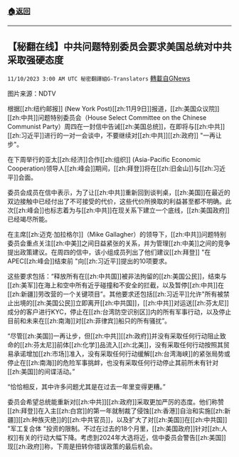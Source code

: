 ###  [:house:返回](README.md)
---


## 【秘翻在线】中共问题特别委员会要求美国总统对中共采取强硬态度
`11/10/2023 3:00 AM UTC 秘密翻譯組G-Translators` [轉載自GNews](https://gnews.org/articles/1953252)

图片来源：NDTV

根据[[zh:纽约邮报]] (New York Post)[[zh:11月9日]]报道，[[zh:美国众议院]][[zh:中共]]问题特别委员会（House Select Committee on the Chinese Communist Party）周四在一封信中告诫[[zh:美国总统]]，在即将与[[zh:中共]][[zh:习近平]]进行的一对一会谈中，不要继续对[[zh:中共]][[zh:政府]] "一再让步"。

在下周举行的亚太[[zh:经济]]合作[[zh:组织]] (Asia-Pacific Economic Cooperation)领导人[[zh:峰会]]期间，[[zh:拜登]]将在[[zh:旧金山]]与[[zh:习近平]]会面。

委员会成员在信中表示，为了让[[zh:中共]]重新回到谈判桌，[[zh:美国]]在最近的双边接触中已经付出了不可接受的代价，这些代价所换取的利益甚至都不明确。此次[[zh:峰会]]也标志着为与[[zh:中共]]在现关系下建立一个底线，[[zh:美国政府]]已经竭尽所能。

在主席[[zh:迈克·加拉格尔]]（Mike Gallagher）的领导下，[[zh:中共]]问题特别委员会重点关注[[zh:中美]]之间日益紧张的关系，并为管理[[zh:中美]]之间的竞争提出政策建议。在周四的信中，该小组成员列出了他们建议[[zh:拜登]] "在APEC[[zh:峰会]]结束前 "向[[zh:习近平]]提出的10项要求。

这些要求包括：“释放所有在[[zh:中共国]]被非法拘留的[[zh:美国公民]]，结束与[[zh:美军]]在海上和空中所有近乎碰撞和不安全的拦截，以及暂停[[zh:中共]]在[[zh:新疆]]劳改营的一个关键项目”。其他要求还包括[[zh:习近平]]允许"所有被禁止出境的[[zh:美国公民]]立即离开[[zh:中共国]]，[[zh:中共]]对运送[[zh:芬太尼]]成分的客户进行KYC，停止在[[zh:台湾防空识别区]]内的所有军事行动，以及停止目前和未来在[[zh:南海]]对[[zh:菲律宾]]船只的所有骚扰”。

“尽管[[zh:美国]]一再让步，但[[zh:中共]][[zh:政府]]并没有采取任何行动阻止致命的[[zh:芬太尼]]前体[[zh:化学]]品流入[[zh:北美]]，没有采取任何行动按照其贸易承诺增加[[zh:市场]]准入，没有采取任何行动缓解[[zh:台湾海峡]]的紧张局势或停止在[[zh:南海]]的危险军事挑衅，也没有采取任何行动停止其前所未有针对[[zh:美国]]的间谍活动。”

“恰恰相反，其中许多问题尤其是在过去一年里变得更糟。”

委员会希望总统能重新对[[zh:中共]][[zh:政府]]采取更加严厉的态度。他们称赞[[zh:拜登]]在入主[[zh:白宫]]的第一年就制裁了侵蚀[[zh:香港]]自治和实施[[zh:新疆]][[zh:种族灭绝]]的[[zh:中共官员]]，以及扩大了对[[zh:美国]]在[[zh:中共国]] "军工复合体 "投资的限制。不过在过去的18个月里，[[zh:美国政府]]针对[[zh:人权]]有关的行动大幅下降。考虑到2024年大选将近，信中委员会警告[[zh:美国]]现[[zh:政府]]称，下周是扭转你错误政策的最后机会。

